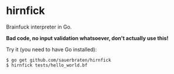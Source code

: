 # hirnfick

Brainfuck interpreter in Go.

**Bad code, no input validation whatsoever, don't actually use this!**

Try it (you need to have Go installed):

	$ go get github.com/sauerbraten/hirnfick
	$ hirnfick tests/hello_world.bf
